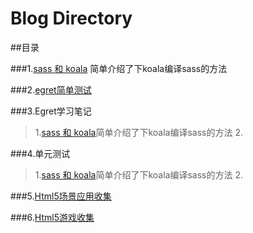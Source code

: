 # Blog Directory

##目录

###1.[sass 和 koala](https://github.com/Huaxi100FE/Blog/tree/nancy/sass)
简单介绍了下koala编译sass的方法

###2.[egret简单测试](https://github.com/Huaxi100FE/Blog/tree/nancy/egreTest)

###3.Egret学习笔记
>1.[sass 和 koala](https://github.com/Huaxi100FE/Blog/tree/nancy/sass)简单介绍了下koala编译sass的方法
>2.

###4.单元测试
>1.[sass 和 koala](https://github.com/Huaxi100FE/Blog/tree/nancy/sass)简单介绍了下koala编译sass的方法
>2.

###5.[Html5场景应用收集](https://github.com/Huaxi100FE/Blog/blob/nancy/Html-Scene/test.md)

###6.[Html5游戏收集](https://github.com/Huaxi100FE/Blog/blob/nancy/Html-Game/test.md)
